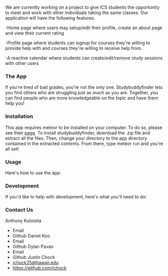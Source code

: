 We are currently working on a project to give ICS students the opportunity to meet and work with other individuals taking the same classes. Our application will have the following features:

-Home page where users may setup/edit their profile, create an about page and view their current rating

-Profile page where students can signup for courses they're willing to provide help with and courses they're willing to receive help from.

-A reactive calendar where students can create/edit/remove study sessions with other users

### The App
If you're tired of bad grades, you're not the only one. Studybuddyfinder lets you find others who are struggling just as much as you are. Together, you can find people who are more knowledgeable on the topic and have them help you!

### Installation
This app requires meteor to be installed on your computer. To do so, please see their <a href="https://www.meteor.com/">page<a>.
To install studybuddyfinder, download the .zip file and extract all the files. Then, change your directory to the app directory contained in the extracted contents. From there, type meteor run and you're all set!

### Usage
Here's how to use the app:

### Development
If you'd like to help with development, here's what you'll need to do:

### Contact Us
Anthony Kulololia
- Email
- Github
Daniel Koo
- Email
- Github
Dylan Pavao
- Email
- Github
Justin Chock
- jchock25@hawaii.edu
- https://github.com/jchock
